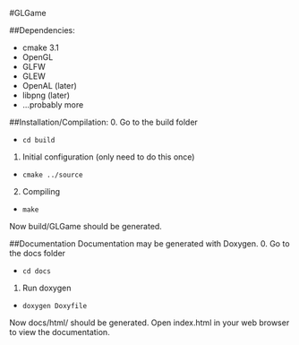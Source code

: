 #GLGame

##Dependencies:
* cmake 3.1
* OpenGL
* GLFW
* GLEW
* OpenAL (later)
* libpng (later)
* ...probably more

##Installation/Compilation:
0. Go to the build folder
  * `cd build`
1. Initial configuration (only need to do this once)
  * `cmake ../source`
2. Compiling
  * `make`

Now build/GLGame should be generated.

##Documentation
Documentation may be generated with Doxygen.
0. Go to the docs folder
  * `cd docs`
1. Run doxygen
  * `doxygen Doxyfile`

Now docs/html/ should be generated. Open index.html in your web browser to view the documentation.


